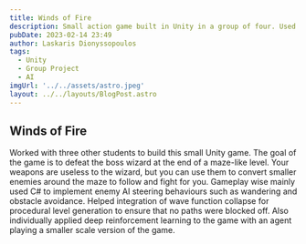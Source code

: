 ```yaml
---
title: Winds of Fire
description: Small action game built in Unity in a group of four. Used C# scripts to implmement AI behaviours, and wave function collapse for procedural level generation.
pubDate: 2023-02-14 23:49
author: Laskaris Dionyssopoulos
tags: 
  - Unity
  - Group Project
  - AI
imgUrl: '../../assets/astro.jpeg'
layout: ../../layouts/BlogPost.astro
---
```


## Winds of Fire

Worked with three other students to build this small Unity game. The goal of 
the game is to defeat the boss wizard at the end of a maze-like level. Your
weapons are useless to the wizard, but you can use them to convert smaller
enemies around the maze to follow and fight for you. Gameplay wise mainly
used C# to implement enemy AI steering behaviours such as wandering
and obstacle avoidance. Helped integration of wave function collapse
for procedural level generation to ensure that no paths were blocked off.
Also individually applied deep reinforcement learning to the game with an 
agent playing a smaller scale version of the game.